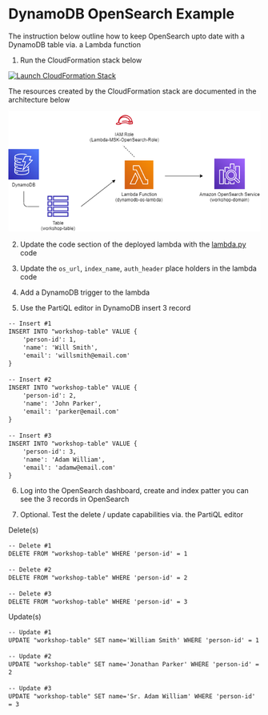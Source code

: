 # DynamoDB OpenSearch Example

The instruction below outline how to keep OpenSearch upto date with a DynamoDB table via. a Lambda function

1. Run the CloudFormation stack below

[![Launch CloudFormation Stack](https://sharkech-public.s3.amazonaws.com/misc-public/cloudformation-launch-stack.png)](https://console.aws.amazon.com/cloudformation/home#/stacks/new?stackName=dynamo-lambda-opensearch&templateURL=https://sharkech-public.s3.amazonaws.com/misc-public/dynamo_lambda_opensearch.yaml)

The resources created by the CloudFormation stack are documented in the architecture below

<img alt="dynamo-lambda-os" src="https://github.com/ev2900/DynamoDB_OpenSearch_Example/blob/main/Architecture/dynamo-lambda-opensearch.png">


2. Update the code section of the deployed lambda with the [lambda.py](https://github.com/ev2900/DynamoDB_OpenSearch_Example/blob/main/lambda.py) code
3. Update the ```os_url```, ```index_name```, ```auth_header``` place holders in the lambda code
4. Add a DynamoDB trigger to the lambda

5. Use the PartiQL editor in DynamoDB insert 3 record

```
-- Insert #1
INSERT INTO "workshop-table" VALUE {
	'person-id': 1,
    'name': 'Will Smith',
    'email': 'willsmith@email.com'
}

-- Insert #2
INSERT INTO "workshop-table" VALUE {
	'person-id': 2,
    'name': 'John Parker',
    'email': 'parker@email.com'
}

-- Insert #3
INSERT INTO "workshop-table" VALUE {
	'person-id': 3,
    'name': 'Adam William',
    'email': 'adamw@email.com'
}
```

6. Log into the OpenSearch dashboard, create and index patter you can see the 3 records in OpenSearch

7. Optional. Test the delete / update capabilities via. the PartiQL editor

Delete(s)

```
-- Delete #1
DELETE FROM "workshop-table" WHERE 'person-id' = 1

-- Delete #2
DELETE FROM "workshop-table" WHERE 'person-id' = 2

-- Delete #3
DELETE FROM "workshop-table" WHERE 'person-id' = 3
```

Update(s)

```
-- Update #1
UPDATE "workshop-table" SET name='William Smith' WHERE 'person-id' = 1

-- Update #2
UPDATE "workshop-table" SET name='Jonathan Parker' WHERE 'person-id' = 2

-- Update #3
UPDATE "workshop-table" SET name='Sr. Adam William' WHERE 'person-id' = 3
```
